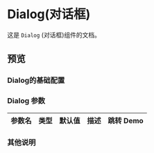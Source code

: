 # Dialog(对话框)

这是 `Dialog` (对话框)组件的文档。
## 预览
<preview path="../../demos/dialog/dialog.vue" title="基本使用" description=" "></preview>


### Dialog的基础配置

### Dialog 参数

| 参数名      | 类型                       | 默认值 | 描述                                                                                | 跳转 Demo                                 |
| :---------- | :------------------------- | :----- | :---------------------------------------------------------------------------------- | :---------------------------------------- |
                                           

### 其他说明
